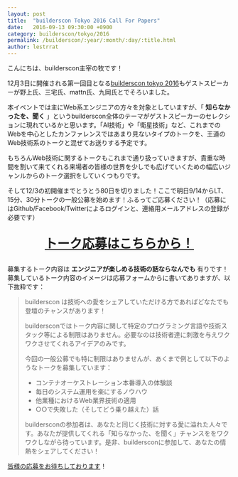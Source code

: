 ```yaml
---
layout: post
title:  "builderscon Tokyo 2016 Call For Papers"
date:   2016-09-13 09:30:00 +0900
category: builderscon/tokyo/2016
permalink: /builderscon/:year/:month/:day/:title.html
author: lestrrat
---
```


こんにちは、builderscon主宰の牧です！

12月3日に開催される第一回目となる[builderscon tokyo 2016](https://builderscon.io/builderscon/tokyo/2016)もゲストスピーカーが野上氏、三宅氏、mattn氏、九岡氏とでそろいました。

本イベントでは主にWeb系エンジニアの方々を対象としていますが、「 **知らなかったを、聞く** 」というbuilderscon全体のテーマがゲストスピーカーのセレクションに現れているかと思います。「AI技術」や「衛星技術」など、これまでのWebを中心としたカンファレンスではあまり見ないタイプのトークを、王道のWeb技術系のトークと混ぜてお送りする予定です。

もちろんWeb技術に関するトークもこれまで通り扱っていきますが、貴重な時間を割いて来てくれる来場者の皆様の世界を少しでも広げていくための幅広いジャンルからのトーク選択をしていくつもりです。

そして12/3の初開催までとうとう80日を切りました！ここで明日9/14からLT、15分、30分トークの一般公募を始めます！ふるってご応募ください！（応募にはGithub/Facebook/Twitterによるログインと、連絡用メールアドレスの登録が必要です）

<p style="text-align: center; font-weight: bold; font-size: 2em"><a href="https://builderscon.io/builderscon/tokyo/2016/cfp">トーク応募はこちらから！</a></p>


募集するトーク内容は **エンジニアが楽しめる技術の話ならなんでも** 有りです！募集しているトーク内容のイメージは応募フォームからに書いてありますが、以下抜粋です：

> builderscon は技術への愛をシェアしていただける方であればどなたでも登壇のチャンスがあります！
>
> buildersconではトーク内容に関して特定のプログラミング言語や技術スタック等による制限はありません。必要なのは技術者達に刺激を与えワクワクさせてくれるアイデアのみです。
> 
> 今回の一般公募でも特に制限はありませんが、あくまで例として以下のようなトークを募集しています：
>
>   * コンテナオーケストレーション本番導入の体験談
>   * 毎日のシステム運用を楽にするノウハウ
>   * 他業種におけるWeb業界技術の適用
>   * ○○で失敗した（そしてどう乗り越えた）話
>
> buildersconの参加者は、あなたと同じく技術に対する愛に溢れた人々です。あなたが提供してくれる「知らなかった、を聞く」チャンスををワクワクしながら待っています。是非、buildersconに参加して、あなたの情熱をシェアしてください！

[皆様の応募をお待ちしております](https://builderscon.io/builderscon/tokyo/2016/cfp)！